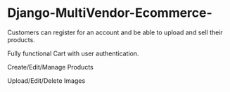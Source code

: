# Django-MultiVendor-Ecommerce-

Customers can register for an account and be able to upload and sell their products.

Fully functional Cart with user authentication.

Create/Edit/Manage Products

Upload/Edit/Delete Images
